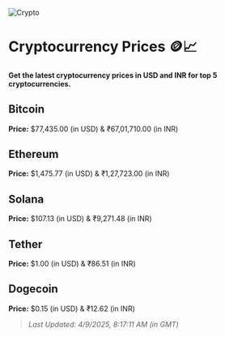 
![Crypto](https://www.techguide.com.au/wp-content/uploads/2020/11/crypto3.jpeg)

# Cryptocurrency Prices 🪙📈

#### Get the latest cryptocurrency prices in USD and INR for top 5 cryptocurrencies.

## Bitcoin

**Price:** $77,435.00 (in USD) & ₹67,01,710.00 (in INR)

## Ethereum

**Price:** $1,475.77 (in USD) & ₹1,27,723.00 (in INR)

## Solana

**Price:** $107.13 (in USD) & ₹9,271.48 (in INR)

## Tether

**Price:** $1.00 (in USD) & ₹86.51 (in INR)

## Dogecoin

**Price:** $0.15 (in USD) & ₹12.62 (in INR)

> _Last Updated: 4/9/2025, 8:17:11 AM (in GMT)_
